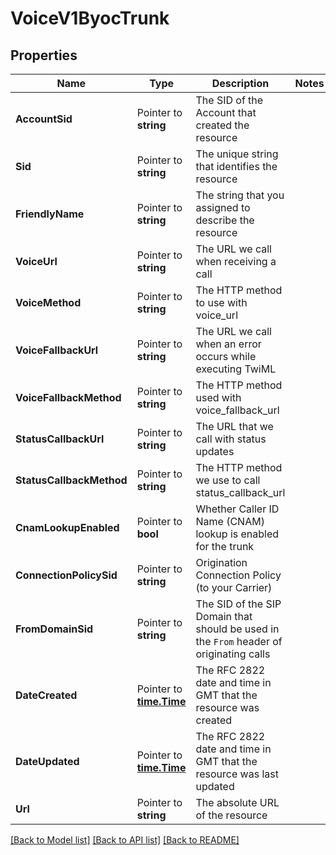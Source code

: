 # VoiceV1ByocTrunk

## Properties

Name | Type | Description | Notes
------------ | ------------- | ------------- | -------------
**AccountSid** | Pointer to **string** | The SID of the Account that created the resource |
**Sid** | Pointer to **string** | The unique string that identifies the resource |
**FriendlyName** | Pointer to **string** | The string that you assigned to describe the resource |
**VoiceUrl** | Pointer to **string** | The URL we call when receiving a call |
**VoiceMethod** | Pointer to **string** | The HTTP method to use with voice_url |
**VoiceFallbackUrl** | Pointer to **string** | The URL we call when an error occurs while executing TwiML |
**VoiceFallbackMethod** | Pointer to **string** | The HTTP method used with voice_fallback_url |
**StatusCallbackUrl** | Pointer to **string** | The URL that we call with status updates |
**StatusCallbackMethod** | Pointer to **string** | The HTTP method we use to call status_callback_url |
**CnamLookupEnabled** | Pointer to **bool** | Whether Caller ID Name (CNAM) lookup is enabled for the trunk |
**ConnectionPolicySid** | Pointer to **string** | Origination Connection Policy (to your Carrier) |
**FromDomainSid** | Pointer to **string** | The SID of the SIP Domain that should be used in the `From` header of originating calls |
**DateCreated** | Pointer to [**time.Time**](time.Time.md) | The RFC 2822 date and time in GMT that the resource was created |
**DateUpdated** | Pointer to [**time.Time**](time.Time.md) | The RFC 2822 date and time in GMT that the resource was last updated |
**Url** | Pointer to **string** | The absolute URL of the resource |

[[Back to Model list]](../README.md#documentation-for-models) [[Back to API list]](../README.md#documentation-for-api-endpoints) [[Back to README]](../README.md)


